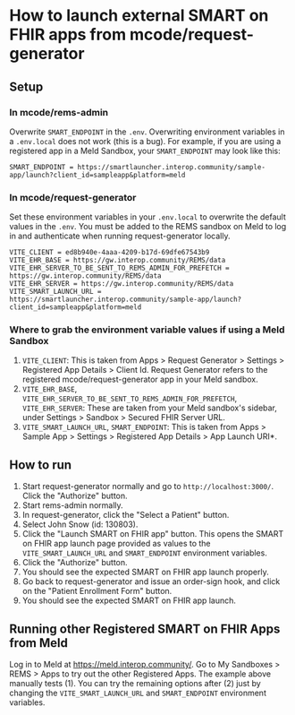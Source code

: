 # How to launch external SMART on FHIR apps from mcode/request-generator

## Setup

### In mcode/rems-admin

Overwrite `SMART_ENDPOINT` in the `.env`. Overwriting environment variables in a `.env.local` does not work (this is a bug). For example, if you are using a registered app in a Meld Sandbox, your `SMART_ENDPOINT` may look like this:

```.env
SMART_ENDPOINT = https://smartlauncher.interop.community/sample-app/launch?client_id=sampleapp&platform=meld
```

### In mcode/request-generator

Set these environment variables in your `.env.local` to overwrite the default values in the `.env`. You must be added to the REMS sandbox on Meld to log in and authenticate when running request-generator locally.

```.env
VITE_CLIENT = ed8b940e-4aaa-4209-b17d-69dfe67543b9
VITE_EHR_BASE = https://gw.interop.community/REMS/data
VITE_EHR_SERVER_TO_BE_SENT_TO_REMS_ADMIN_FOR_PREFETCH = https://gw.interop.community/REMS/data
VITE_EHR_SERVER = https://gw.interop.community/REMS/data
VITE_SMART_LAUNCH_URL = https://smartlauncher.interop.community/sample-app/launch?client_id=sampleapp&platform=meld
```

### Where to grab the environment variable values if using a Meld Sandbox

1. `VITE_CLIENT`: This is taken from Apps > Request Generator > Settings > Registered App Details > Client Id. Request Generator refers to the registered mcode/request-generator app in your Meld sandbox.
2. `VITE_EHR_BASE`, `VITE_EHR_SERVER_TO_BE_SENT_TO_REMS_ADMIN_FOR_PREFETCH`, `VITE_EHR_SERVER`: These are taken from your Meld sandbox's sidebar, under Settings > Sandbox > Secured FHIR Server URL.
3. `VITE_SMART_LAUNCH_URL`, `SMART_ENDPOINT`: This is taken from Apps > Sample App > Settings > Registered App Details > App Launch URI\*.

## How to run

1. Start request-generator normally and go to `http://localhost:3000/`. Click the "Authorize" button.
2. Start rems-admin normally.
3. In request-generator, click the "Select a Patient" button.
4. Select John Snow (id: 130803).
5. Click the "Launch SMART on FHIR app" button. This opens the SMART on FHIR app launch page provided as values to the `VITE_SMART_LAUNCH_URL` and `SMART_ENDPOINT` environment variables.
6. Click the "Authorize" button.
7. You should see the expected SMART on FHIR app launch properly.
8. Go back to request-generator and issue an order-sign hook, and click on the "Patient Enrollment Form" button.
9. You should see the expected SMART on FHIR app launch.

## Running other Registered SMART on FHIR Apps from Meld

Log in to Meld at https://meld.interop.community/. Go to My Sandboxes > REMS > Apps to try out the other Registered Apps. The example above manually tests (1). You can try the remaining options after (2) just by changing the `VITE_SMART_LAUNCH_URL` and `SMART_ENDPOINT` environment variables.

